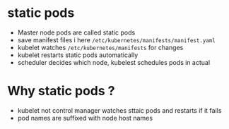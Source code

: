 # static pods
- Master node pods are called static pods
- save manifest files i here `/etc/kubernetes/manifests/manifest.yaml`
- kubelet watches `/etc/kubernetes/manifests` for changes
- kubelet restarts static pods automatically
- scheduler decides which node, kubelest schedules pods in actual


# Why static pods ?
- kubelet not control manager watches sttaic pods and restarts if it fails
- pod names are suffixed with node host names